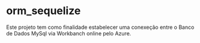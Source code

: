 # orm_sequelize

Este projeto tem como finalidade estabelecer uma conexeção entre o Banco de Dados MySql via Workbanch online pelo Azure.
